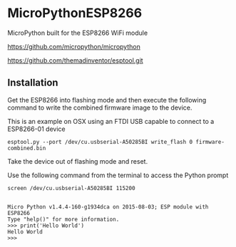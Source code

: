 MicroPythonESP8266
=====

MicroPython built for the ESP8266 WiFi module

https://github.com/micropython/micropython

https://github.com/themadinventor/esptool.git


Installation
--------------

Get the ESP8266 into flashing mode and then execute the following command to write the combined firmware image to the device.

This is an example on OSX using an FTDI USB capable to connect to a ESP8266-01 device     
     

    esptool.py --port /dev/cu.usbserial-A50285BI write_flash 0 firmware-combined.bin

    
    
Take the device out of flashing mode and reset.

Use the following command from the terminal to access the Python prompt


    screen /dev/cu.usbserial-A50285BI 115200
    
    
    Micro Python v1.4.4-160-g1934dca on 2015-08-03; ESP module with ESP8266
    Type "help()" for more information.
    >>> print('Hello World')
    Hello World
    >>>